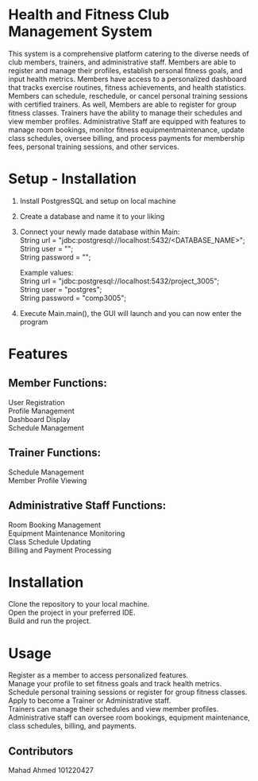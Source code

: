 # Health and Fitness Club Management System
This system is a comprehensive platform catering to the diverse needs of club members, trainers, and administrative staff. Members are able to register 
and manage their profiles, establish personal fitness goals, and input health metrics. Members have access to a personalized dashboard that tracks 
exercise routines, fitness achievements, and health statistics. Members can schedule, reschedule, or cancel personal training sessions with certified
trainers. As well, Members are able to register for group fitness classes. Trainers have the ability to manage their schedules and view member profiles. 
Administrative Staff are equipped with features to manage room bookings, monitor fitness equipmentmaintenance, update class schedules, oversee billing, 
and process payments for membership fees, personal training sessions, and other services.

# Setup - Installation
1. Install PostgresSQL and setup on local machine
2. Create a database and name it to your liking
3. Connect your newly made database within Main: <br />
   String url = "jdbc:postgresql://localhost:5432/<DATABASE_NAME>"; <br />
   String user = "<USERNAME>"; <br />
   String password = "<PASSWORD>"; <br />

   Example values: <br />
   String url = "jdbc:postgresql://localhost:5432/project_3005"; <br />
   String user = "postgres"; <br />
   String password = "comp3005"; <br />
4. Execute Main.main(), the GUI will launch and you can now enter the program

# Features
## Member Functions:

User Registration <br />
Profile Management <br />
Dashboard Display <br />
Schedule Management <br />

## Trainer Functions:

Schedule Management <br />
Member Profile Viewing <br />

## Administrative Staff Functions:

Room Booking Management <br />
Equipment Maintenance Monitoring <br />
Class Schedule Updating <br />
Billing and Payment Processing <br />

# Installation
Clone the repository to your local machine. <br />
Open the project in your preferred IDE. <br />
Build and run the project. <br />

# Usage
Register as a member to access personalized features. <br />
Manage your profile to set fitness goals and track health metrics. <br />
Schedule personal training sessions or register for group fitness classes. <br />
Apply to become a Trainer or Administrative staff.  <br />
Trainers can manage their schedules and view member profiles. <br />
Administrative staff can oversee room bookings, equipment maintenance, class schedules, billing, and payments. <br />

## Contributors
Mahad Ahmed 101220427
